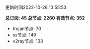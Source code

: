 更新时间2022-10-26 13:55:53

**总订阅: 45**
**总节点: 2260**
**有效节点: 352**
- trojan节点: 70
- ss节点: 149
- v2ray节点: 133

